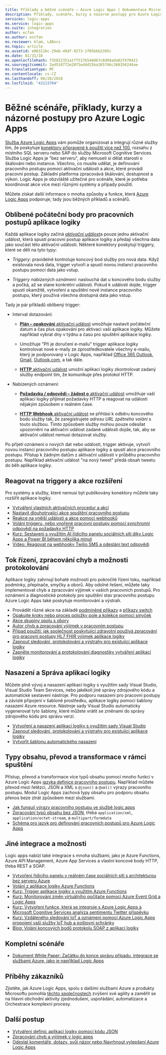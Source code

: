 ```yaml
---
title: Příklady a běžné scénáře – Azure Logic Apps | Dokumentace Microsoftu
description: Příklady, scénáře, kurzy a názorné postupy pro Azure Logic Apps
services: logic-apps
ms.service: logic-apps
ms.suite: integration
author: ecfan
ms.author: estfan
ms.reviewer: klam, LADocs
ms.topic: article
ms.assetid: e06311bc-29eb-49df-9273-1f05bbb2395c
ms.date: 01/31/18
ms.openlocfilehash: f35822351a1ff5176548d67c8d94ada02f470421
ms.sourcegitcommit: 2ad510772e28f5eddd15ba265746c368356244ae
ms.translationtype: MT
ms.contentlocale: cs-CZ
ms.lasthandoff: 08/28/2018
ms.locfileid: "43123704"
---
```

# <a name="common-scenarios-examples-tutorials-and-walkthroughs-for-azure-logic-apps"></a>Běžné scénáře, příklady, kurzy a názorné postupy pro Azure Logic Apps

[Služba Azure Logic Apps](../logic-apps/logic-apps-overview.md) vám pomůže organizovat a integrují různé služby tím, že poskytuje [konektory připravené k použití více než 100](../connectors/apis-list.md), rozsahu z místního SQL serveru nebo SAP do služby Microsoft Cognitive Services. Služba Logic Apps je "bez serveru", aby nemuseli si dělat starosti o škálování nebo instance. Všechno, co musíte udělat, je definování pracovního postupu pomocí aktivační události a akce, které provádí pracovní postup. Základní platforma zpracovává škálování, dostupnost a výkon. Logic Apps je obzvláště užitečné pro scénáře, které je potřeba koordinovat akce více mezi různými systémy a případy použití.

Můžete získat další informace o mnoha způsoby a funkce, která [Azure Logic Apps](../logic-apps/logic-apps-overview.md) podporuje, tady jsou běžných příkladů a scénářů.

## <a name="popular-starting-points-for-logic-app-workflows"></a>Oblíbené počáteční body pro pracovních postupů aplikace logiky

Každá aplikace logiky začíná [ *aktivační událost*](../logic-apps/logic-apps-overview.md#logic-app-concepts)a pouze jednu aktivační událost, která spustí pracovní postup aplikace logiky a předají všechna data jako součást této aktivační události. Některé konektory poskytují triggery, které se dělí na tyto typy:

* *Triggery*: pravidelně kontroluje koncový bod služby pro nová data. Když existovala nová data, trigger vytvoří a spustí novou instanci pracovního postupu pomocí data jako vstup.

* *Triggery nabízených oznámení*: naslouchá dat u koncového bodu služby a počká, až se stane konkrétní události. Pokud k události dojde, trigger spustí okamžitě, vytvoření a spuštění nové instance pracovního postupu, který používá všechna dostupná data jako vstup.

Tady je pár příkladů oblíbený trigger:

* Interval dotazování: 

  * [**Plán – opakování** aktivační událost](../connectors/connectors-native-recurrence.md) umožňuje nastavit počáteční datum a čas plus opakování pro aktivaci vaší aplikace logiky. 
  Můžete například vybrat dny v týdnu a času pro spuštění aplikace logiky.

  * Umožňuje "Při je doručení e-mailu" trigger aplikace logiky kontrolovat nové e-maily ze zprostředkovatele všechny e-mailu, který je podporovaný v Logic Apps, například [Office 365 Outlook](../connectors/connectors-create-api-office365-outlook.md), [Gmail](https://docs.microsoft.com/connectors/gmail/), [ Outlook.com](https://docs.microsoft.com/connectors/outlook/), a tak dále.

  * [ **HTTP** aktivační událost](../connectors/connectors-native-http.md) umožní aplikaci logiky zkontrolovat zadaný služby endpoint tím, že komunikuje přes protokol HTTP.
  
* Nabízených oznámení:

  * [ **Požadavku / odpovědi – žádost o** aktivační událost](../connectors/connectors-native-reqres.md) umožňuje vaší aplikaci logiky přijímat požadavky HTTP a reagovat na události nějakým způsobem v reálném čase.

  * [ **HTTP Webhook** aktivační událost](../connectors/connectors-native-webhook.md) se přihlásí k odběru koncového bodu služby tak, že zaregistrujete *adresu URL zpětného volání* s touto službou. 
  Tímto způsobem služby mohou pouze odesílat upozornění na aktivační událost zadané události dojde, tak, aby se aktivační událost nemusí dotazovat služby.

Po přijetí oznámení o nových dat nebo události, trigger aktivuje, vytvoří novou instanci pracovního postupu aplikace logiky a spustí akce pracovního postupu. Přístup k žádným datům z aktivační události v průběhu pracovního postupu. Například aktivační událost "na nový tweet" předá obsah tweetu do běh aplikace logiky. 

## <a name="respond-to-triggers-and-extend-actions"></a>Reagovat na triggery a akce rozšíření

Pro systémy a služby, které nemusí být publikovány konektory můžete taky rozšířit aplikace logiky.

* [Vytváření vlastních aktivačních procedur a akcí](../logic-apps/logic-apps-create-api-app.md)
* [Nastavit dlouhotrvající akce spuštění pracovního postupu](../logic-apps/logic-apps-create-api-app.md)
* [Reakce na vnější události a akce pomocí webhooků](../logic-apps/logic-apps-create-api-app.md)
* [Volání triggeru, nebo vnořené pracovní postupy pomocí synchronní odpovědí na požadavky HTTP](../logic-apps/logic-apps-http-endpoint.md)
* [Kurz: Sestavení s využitím AI řídicího panelu sociálních sítí díky Logic Apps a Power BI během několika minut](http://aka.ms/logicappsdemo)
* [Video: Reagovat na webhooky Twilio SMS a odeslání text odpovědi](https://channel9.msdn.com/Blogs/Windows-Azure/Azure-Logic-Apps-Walkthrough-Webhook-Functions-and-an-SMS-Bot)

## <a name="control-flow-error-handling-and-logging-capabilities"></a>Tok řízení, zpracování chyb a možnosti protokolování

Aplikace logiky zahrnují bohaté možnosti pro pokročilé řízení toku, například podmínky, přepínače, smyčky a oborů. Aby odolné řešení, můžete taky implementovat chyb a zpracování výjimek v vašich pracovních postupů. Pro oznámení a diagnostické protokoly pro spuštění stav pracovního postupu Azure Logic Apps také poskytuje monitorování a výstrah.

* Provádět různé akce na základě [podmíněné příkazy](../logic-apps/logic-apps-control-flow-conditional-statement.md) a [příkazy switch](../logic-apps/logic-apps-control-flow-switch-statement.md)
* [Opakujte kroky nebo proces položky pole a kolekce pomocí smyček](../logic-apps/logic-apps-control-flow-loops.md)
* [Akce skupiny spolu s obory](../logic-apps/logic-apps-control-flow-run-steps-group-scopes.md)
* [Autor chyb a zpracování výjimek v pracovním postupu](../logic-apps/logic-apps-exception-handling.md)
* [Případ použití: jak společnost poskytující zdravotní používá zpracování pro pracovní postupy HL7 FHIR výjimek aplikace logiky](../logic-apps/logic-apps-scenario-error-and-exception-handling.md)
* [Zapnout sledování, protokolování a výstrahy pro existující aplikace logiky](../logic-apps/logic-apps-monitor-your-logic-apps.md)
* [Zapněte monitorování a protokolování diagnostiky vytváření aplikací logiky](../logic-apps/logic-apps-monitor-your-logic-apps-oms.md)

## <a name="deploy-and-manage-logic-apps"></a>Nasazení a Správa aplikací logiky

Můžete plně vývoj a nasazení aplikací logiky s využitím sady Visual Studio, Visual Studio Team Services, nebo jakékoli jiné správy zdrojového kódu a automatické sestavení nástroje. Pro podporu nasazení pro pracovní postupy a závislé připojení v šabloně prostředku, aplikace logiky pomocí šablony nasazení Azure resource. Nástroje sady Visual Studio automaticky vygenerovat tyto šablony, které můžete vrátit se změnami do správy zdrojového kódu pro správu verzí.

* [Vytvoření a nasazení aplikací logiky s využitím sady Visual Studio](../logic-apps/quickstart-create-logic-apps-with-visual-studio.md)
* [Zapnout sledování, protokolování a výstrahy pro existující aplikace logiky](../logic-apps/logic-apps-monitor-your-logic-apps.md)
* [Vytvořit šablonu automatického nasazení](../logic-apps/logic-apps-create-deploy-template.md)

## <a name="content-types-conversions-and-transformations-within-a-run"></a>Typy obsahu, převod a transformace v rámci spuštění

Přístup, převod a transformace více typů obsahu pomocí mnoho funkcí v Azure Logic Apps [jazyka definice pracovního postupu](http://aka.ms/logicappsdocs). Například můžete převod mezi řetězci, JSON a XML s `@json()` a `@xml()` výrazy pracovního postupu. Modul Logic Apps zachová typy obsahu pro podporu obsahu přenos beze ztrát způsobem mezi službami.

* [Jak fungují výrazy pracovního postupu ve službě logic apps](../logic-apps/logic-apps-author-definitions.md)
* [Zpracování typů obsahu bez JSON](../logic-apps/logic-apps-content-type.md), třeba `application/xml`, `application/octet-stream`, a `multipart/formdata`
* [Schéma pro jazyk pro definování pracovních postupů pro Azure Logic Apps](http://aka.ms/logicappsdocs)

## <a name="other-integrations-and-capabilities"></a>Jiné integrace a možnosti

Logic apps nabízí také integrace s mnoha službami, jako je Azure Functions, Azure API Management, Azure App Services a vlastní koncové body HTTP, třeba REST a SOAP.

* [Vytvoření řídicího panelu v reálném čase sociálních sítí s architekturou bez serveru Azure](../logic-apps/logic-apps-scenario-social-serverless.md)
* [Volání z aplikace logiky Azure Functions](../logic-apps/logic-apps-azure-functions.md)
* [Kurz: Trigger aplikace logiky s využitím Azure Functions](../logic-apps/logic-apps-scenario-function-sb-trigger.md)
* [Kurz: Monitorování změn virtuálního počítače pomocí Azure Event Grid a Logic Apps](../event-grid/monitor-virtual-machine-changes-event-grid-logic-app.md)
* [Kurz: Vytvoření funkce, která se integruje s Azure Logic Apps a Microsoft Cognitive Services analýza sentimentu Twitter příspěvku](../azure-functions/functions-twitter-email.md)
* [Kurz: Vzdáleného sledování IoT a oznámení pomocí Azure Logic Apps propojení vaší služby IoT hub a poštovní schránky](../iot-hub/iot-hub-monitoring-notifications-with-azure-logic-apps.md)
* [Blog: Volání koncových bodů protokolu SOAP z aplikací logiky](https://blogs.msdn.microsoft.com/logicapps/2016/04/07/using-soap-services-with-logic-apps/)

## <a name="end-to-end-scenarios"></a>Kompletní scénáře

* [Dokument White Paper: Začátku do konce správu případu, integrace se službami Azure, jako je například Logic Apps](https://aka.ms/enterprise-integration-e2e-case-management-utilities-logic-apps)

## <a name="customer-stories"></a>Příběhy zákazníků

Zjistěte, jak Azure Logic Apps, spolu s dalšími službami Azure a produkty Microsoftu pomohla [těchto společnostech](https://aka.ms/logic-apps-customer-stories) zvýšení své agility a zaměřit se na hlavní obchodní aktivity zjednodušení, uspořádání, automatizace a Orchestrace komplexní procesy.

## <a name="next-steps"></a>Další postup

* [Vytváření definic aplikací logiky pomocí kódu JSON](../logic-apps/logic-apps-author-definitions.md)
* [Zpracování chyb a výjimek v logic apps](../logic-apps/logic-apps-exception-handling.md)
* [Odeslat komentáře, dotazy, svůj názor nebo Navrhnout vylepšení Azure Logic Apps](https://feedback.azure.com/forums/287593-logic-apps)